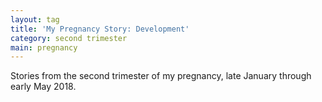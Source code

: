 ```yaml
---
layout: tag
title: 'My Pregnancy Story: Development'
category: second trimester
main: pregnancy
---
```


Stories from the second trimester of my pregnancy, late January through early May 2018.
